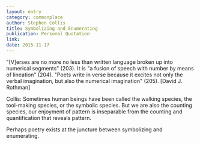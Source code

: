 ```yaml
---
layout: entry
category: commonplace
author: Stephen Collis
title: Symbolizing and Enumerating
publication: Personal Quotation
link:
date: 2015-11-17
---
```


"[V]erses are no more no less than written language broken up into numerical segments" (203). It is "a fusion of speech with number by means of lineation" (204). "Poets write in verse because it excites not only the verbal imagination, but also the numerical imagination" (205). [David J. Rothman]

Collis: Sometimes human beings have been called the walking species, the tool-making species, or the symbolic species. But we are also the counting species, our enjoyment of pattern is inseparable from the counting and quantification that reveals pattern. 

Perhaps poetry exists at the juncture between symbolizing and enumerating.
